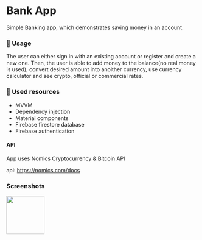 # Bank App #

Simple Banking app, which demonstrates saving money in an account.


### 🚀 Usage ###

The user can either sign in with an existing account or register and create a new one. Then, the user is able to add money to the balance(no real money is used),
convert desired amount into anoither currency, use currency calculator and see crypto, official or commercial rates.

### 📕 Used resources ###

* MVVM
* Dependency injection
* Material components
* Firebase firestore database
* Firebase authentication

#### API ####

App uses Nomics Cryptocurrency & Bitcoin API 

api: https://nomics.com/docs

### Screenshots ###

<img src="https://user-images.githubusercontent.com/61002720/155399451-45a95570-f69b-4235-88f2-160ad124bd44.png" 
     width="100">



